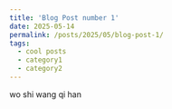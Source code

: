 ```yaml
---
title: 'Blog Post number 1'
date: 2025-05-14
permalink: /posts/2025/05/blog-post-1/
tags:
  - cool posts
  - category1
  - category2
---
```


wo shi wang qi han